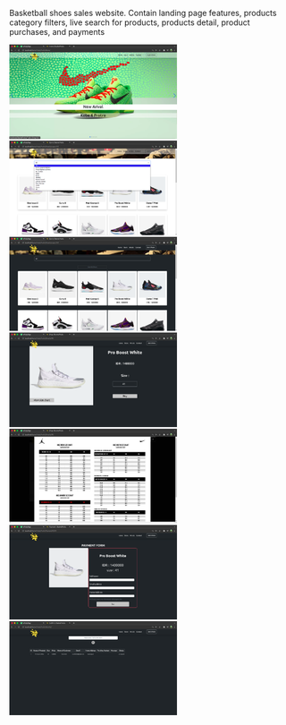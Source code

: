 Basketball shoes sales website. Contain landing page features, products category filters, live search for
products, products detail, product purchases, and payments

<div>
  <img src="/Portfolio/Screenshot from 2022-01-09 20-28-33.png" width="300">
  <img src="/Portfolio/Screenshot from 2022-01-09 20-28-46.png" width="300">
  <img src="/Portfolio/Screenshot from 2022-01-09 20-28-56.png" width="300">
  <img src="/Portfolio/Screenshot from 2022-01-09 20-29-01.png" width="300">
  <img src="/Portfolio/Screenshot from 2022-01-09 20-29-05.png" width="300">
  <img src="/Portfolio/Screenshot from 2022-01-09 20-29-10.png" width="300">
  <img src="/Portfolio/Screenshot from 2022-01-09 20-29-38.png" width="300">

</div>

